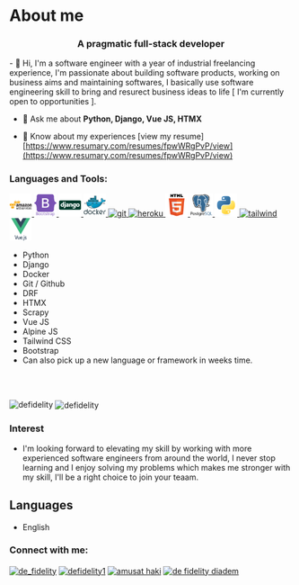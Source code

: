 
# About me
<h3 align="center">A pragmatic full-stack developer</h3>
- 👋 Hi, I'm a software engineer with a year of industrial freelancing experience, I'm passionate about building software products, working on business aims and maintaining softwares, I basically use software engineering skill to bring and resurect business ideas to life [ I'm currently open to opportunities ].

- 💬 Ask me about **Python, Django, Vue JS, HTMX**

- 📄 Know about my experiences [view my resume] [https://www.resumary.com/resumes/fpwWRgPvP/view](https://www.resumary.com/resumes/fpwWRgPvP/view)

<h3 align="left">Languages and Tools:</h3>
<p align="left"> <a href="https://aws.amazon.com" target="_blank" rel="noreferrer"> <img src="https://raw.githubusercontent.com/devicons/devicon/master/icons/amazonwebservices/amazonwebservices-original-wordmark.svg" alt="aws" width="40" height="40"/> </a> <a href="https://getbootstrap.com" target="_blank" rel="noreferrer"> <img src="https://raw.githubusercontent.com/devicons/devicon/master/icons/bootstrap/bootstrap-plain-wordmark.svg" alt="bootstrap" width="40" height="40"/> </a> <a href="https://www.djangoproject.com/" target="_blank" rel="noreferrer"> <img src="https://raw.githubusercontent.com/devicons/devicon/master/icons/django/django-original.svg" alt="django" width="40" height="40"/> </a> <a href="https://www.docker.com/" target="_blank" rel="noreferrer"> <img src="https://raw.githubusercontent.com/devicons/devicon/master/icons/docker/docker-original-wordmark.svg" alt="docker" width="40" height="40"/> </a> <a href="https://git-scm.com/" target="_blank" rel="noreferrer"> <img src="https://www.vectorlogo.zone/logos/git-scm/git-scm-icon.svg" alt="git" width="40" height="40"/> </a> <a href="https://heroku.com" target="_blank" rel="noreferrer"> <img src="https://www.vectorlogo.zone/logos/heroku/heroku-icon.svg" alt="heroku" width="40" height="40"/> </a> <a href="https://www.w3.org/html/" target="_blank" rel="noreferrer"> <img src="https://raw.githubusercontent.com/devicons/devicon/master/icons/html5/html5-original-wordmark.svg" alt="html5" width="40" height="40"/> </a> <a href="https://www.postgresql.org" target="_blank" rel="noreferrer"> <img src="https://raw.githubusercontent.com/devicons/devicon/master/icons/postgresql/postgresql-original-wordmark.svg" alt="postgresql" width="40" height="40"/> </a> <a href="https://www.python.org" target="_blank" rel="noreferrer"> <img src="https://raw.githubusercontent.com/devicons/devicon/master/icons/python/python-original.svg" alt="python" width="40" height="40"/> </a> <a href="https://tailwindcss.com/" target="_blank" rel="noreferrer"> <img src="https://www.vectorlogo.zone/logos/tailwindcss/tailwindcss-icon.svg" alt="tailwind" width="40" height="40"/> </a> <a href="https://vuejs.org/" target="_blank" rel="noreferrer"> <img src="https://raw.githubusercontent.com/devicons/devicon/master/icons/vuejs/vuejs-original-wordmark.svg" alt="vuejs" width="40" height="40"/> </a> </p>

- Python 
- Django
- Docker
- Git / Github
- DRF
- HTMX
- Scrapy
- Vue JS
- Alpine JS
- Tailwind CSS
- Bootstrap
- Can also pick up a new language or framework in weeks time.




<br/> <br/>

<p><img align="left" src="https://github-readme-stats.vercel.app/api/top-langs?username=defidelity&show_icons=true&locale=en&layout=compact&theme=ocean_dark" alt="defidelity" /></p>
<p>&nbsp;<img align="center" src="https://github-readme-stats.vercel.app/api?username=defidelity&show_icons=true&locale=en&theme=ocean_dark" alt="defidelity" /></p>





### Interest

- I'm looking forward to elevating my skill by working with more experienced software engineers from around the world, I never stop learning and I enjoy solving my problems which makes me stronger with my skill, I'll be a right choice to join your teaam.

## Languages
- English

<h3 align="left">Connect with me:</h3>
<p align="left">
<a href="https://dev.to/de_fidelity" target="blank"><img align="center" src="https://raw.githubusercontent.com/rahuldkjain/github-profile-readme-generator/master/src/images/icons/Social/devto.svg" alt="de_fidelity" height="30" width="40" /></a>
<a href="https://twitter.com/defidelity1" target="blank"><img align="center" src="https://raw.githubusercontent.com/rahuldkjain/github-profile-readme-generator/master/src/images/icons/Social/twitter.svg" alt="defidelity1" height="30" width="40" /></a>
<a href="https://linkedin.com/in/amusat haki" target="blank"><img align="center" src="https://raw.githubusercontent.com/rahuldkjain/github-profile-readme-generator/master/src/images/icons/Social/linked-in-alt.svg" alt="amusat haki" height="30" width="40" /></a>
<a href="https://m.facebook.com/hamzatabdulhaki.hardayyemie?ref=bookmarks" target="blank"><img align="center" src="https://raw.githubusercontent.com/rahuldkjain/github-profile-readme-generator/master/src/images/icons/Social/facebook.svg" alt="de fidelity diadem" height="30" width="40" /></a>
</p>


<!---

DeFidelity/DeFidelity is a ✨ special ✨ repository because its `README.md` (this file) appears on your GitHub profile.
You can click the Preview link to take a look at your changes.
--->
